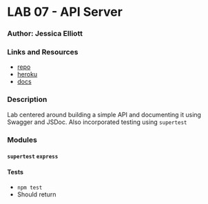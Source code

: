 LAB 07 - API Server
=================================================


### Author: Jessica Elliott

### Links and Resources
* [repo](   )
* [heroku](   ) 
* [docs](    )

### Description
Lab centered around building a simple API and documenting it using Swagger and JSDoc. Also incorporated testing using `supertest`

### Modules
#### `supertest` `express`
  
#### Tests
* `npm test`
* Should return 